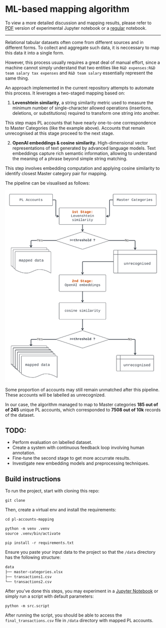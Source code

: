 # ML-based mapping algorithm

To view a more detailed discussion and mapping results, please refer to [PDF](notebooks/1.Pipeline.pdf) version of experimental Jupyter notebook or a [regular](notebooks/1.Pipeline.ipynb) notebook. 

---

Relational tabular datasets often come from different sources and in different forms. To collect and aggregate such data, it is neccessary to map this data it into a single form. 

However, this process usually requires a great deal of manual effort, since a machine cannot simply understand that two entities like `R&D expenses:R&D team salary tax expenses` and `R&D team salary` essentially represent the same thing.

An approach implemented in the current repository attempts to automate this process. It leverages a two-staged mapping based on:

1. **Levenshtein similarity**, a string similarity metric used to measure the minimum number of single-character allowed operations (insertions, deletions, or substitutions) required to transform one string into another. 

This step maps PL accounts that have nearly one-to-one correspondence to Master Categories (like the example above). Accounts that remain unrecognised at this stage proceed to the next stage.

2. **OpenAI embeddings & cosine similarity.**  High-dimensional vector representations of text generated by advanced language models. Text embeddings capture rich semantic information, allowing to understand the meaning of a phrase beyond simple string matching.

This step involves embedding computation and applying cosine similarity to identify closest Master category pair for mapping. 

The pipeline can be visualised as follows:

![pipeline](imgs/pipeline.png)

Some proportion of accounts may still remain unmatched after this pipeline. These accounts will be labelled as unrecognized. 

In our case, the algorithm managed to map to Master categories **185 out of of 245** unique PL accounts, which corresponded to **7508 out of 10k** records of the dataset. 

## TODO:
- Perform evaluation on labelled dataset. 
- Create a system with continuous feedback loop involving human annotation. 
- Fine-tune the second stage to get more accurrate results. 
- Investigate new embedding models and preprocessing techniques.

## Build instructions 

To run the project, start with cloning this repo:

```
git clone 
```

Then, create a virtual env and install the requirements:
```
cd pl-accounts-mapping
```
```
python -m venv .venv
source .venv/bin/activate
```
```
pip install -r requirements.txt
```
Ensure you paste your input data to the project so that the `/data` directory has the following structure:
```
data
├── master-categories.xlsx
├── transactions1.csv
└── transactions2.csv
```
After you've done this steps, you may experiment in a [Jupyter Notebook](notebooks/1.Pipeline.ipynb) or simply run a script with default parameters: 

```
python -m src.script
```

After running the script, you should be able to access the `final_transactions.csv` file in `/data` directory with mapped PL accounts. 